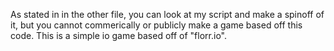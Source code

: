 As stated in in the other file, you can look at my script and make a spinoff of it, but you cannot commerically or publicly make a game based off this code. This is a simple io game based off of "florr.io".
